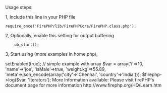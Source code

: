 Usage steps:

1, Include this line in your PHP file

	require_once('FirePHP/lib/FirePHPCore/FirePHP.class.php');

2, Optionally, enable this setting for output buffering

		ob_start();

3, Start using (more examples in home.php),

<?php
$firephp = FirePHP::getInstance(true);

$firephp->setEnabled(true);

// simple example with array
$var = array('i'=>10, 'name'=>'joe', 'isMale'=>true, 'weight.kg'=>55.89, 'meta'=>json_encode(array('city'=>'Chennai', 'country'=>'India')));
$firephp->log($var, 'Iterators');

More Information available:

	Please visit firePHP's document page for more information
		http://www.firephp.org/HQ/Learn.htm 
